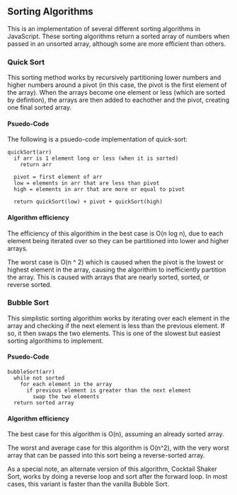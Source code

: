 ## Sorting Algorithms

This is an implementation of several different sorting algorithms in JavaScript. These sorting algorithms return a sorted array of numbers when passed in an unsorted array, although some are more efficient than others.

### Quick Sort

This sorting method works by recursively partitioning lower numbers and higher numbers around a pivot (in this case, the pivot is the first element of the array). When the arrays become one element or less (which are sorted by defintion), the arrays are then added to eachother and the pivot, creating one final sorted array.

#### Psuedo-Code

The following is a psuedo-code implementation of quick-sort:

```
quickSort(arr)
  if arr is 1 element long or less (when it is sorted)
    return arr

  pivot = first element of arr
  low = elements in arr that are less than pivot
  high = elements in arr that are more or equal to pivot

  return quickSort(low) + pivot + quickSort(high)
```

#### Algorithm efficiency

The efficiency of this algorithim in the best case is O(n log n), due to each element being iterated over so they can be partitioned into lower and higher arrays.

The worst case is O(n ^ 2) which is caused when the pivot is the lowest or highest element in the array, causing the algorithim to inefficiently partition the array. This is caused with arrays that are nearly sorted, sorted, or reverse sorted.

### Bubble Sort

This simplistic sorting algorithim works by iterating over each element in the array and checking if the next element is less than the previous element. If so, it then swaps the two elements. This is one of the slowest but easiest sorting algorithims to implement.

#### Psuedo-Code

```
bubbleSort(arr)
  while not sorted
    for each element in the array
      if previous element is greater than the next element
        swap the two elements
  return sorted array
```

#### Algorithm efficiency

The best case for this algorithm is O(n), assuming an already sorted array.

The worst and average case for this algorithm is O(n^2), with the very worst array that can be passed into this sort being a reverse-sorted array.

As a special note, an alternate version of this algorithm, Cocktail Shaker Sort, works by doing a reverse loop and sort after the forward loop. In most cases, this variant is faster than the vanilla Bubble Sort.
